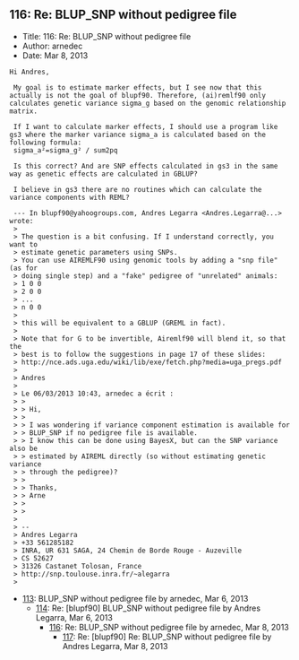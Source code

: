 ## 116: Re: BLUP_SNP without pedigree file

- Title: 116: Re: BLUP_SNP without pedigree file
- Author: arnedec
- Date: Mar 8, 2013

```
Hi Andres,

 My goal is to estimate marker effects, but I see now that this actually is not the goal of blupf90. Therefore, (ai)remlf90 only calculates genetic variance sigma_g based on the genomic relationship matrix.

 If I want to calculate marker effects, I should use a program like gs3 where the marker variance sigma_a is calculated based on the following formula:
 sigma_a²=sigma_g² / sum2pq

 Is this correct? And are SNP effects calculated in gs3 in the same way as genetic effects are calculated in GBLUP?

 I believe in gs3 there are no routines which can calculate the variance components with REML?

 --- In blupf90@yahoogroups.com, Andres Legarra <Andres.Legarra@...> wrote:
 >
 > The question is a bit confusing. If I understand correctly, you want to 
 > estimate genetic parameters using SNPs.
 > You can use AIREMLF90 using genomic tools by adding a "snp file" (as for 
 > doing single step) and a "fake" pedigree of "unrelated" animals:
 > 1 0 0
 > 2 0 0
 > ...
 > n 0 0
 > 
 > this will be equivalent to a GBLUP (GREML in fact).
 > 
 > Note that for G to be invertible, Airemlf90 will blend it, so that the 
 > best is to follow the suggestions in page 17 of these slides:
 > http://nce.ads.uga.edu/wiki/lib/exe/fetch.php?media=uga_pregs.pdf
 > 
 > Andres
 > 
 > Le 06/03/2013 10:43, arnedec a écrit :
 > >
 > > Hi,
 > >
 > > I was wondering if variance component estimation is available for 
 > > BLUP_SNP if no pedigree file is available.
 > > I know this can be done using BayesX, but can the SNP variance also be 
 > > estimated by AIREML directly (so without estimating genetic variance 
 > > through the pedigree)?
 > >
 > > Thanks,
 > > Arne
 > >
 > > 
 > 
 > -- 
 > Andres Legarra
 > +33 561285182
 > INRA, UR 631 SAGA, 24 Chemin de Borde Rouge - Auzeville
 > CS 52627
 > 31326 Castanet Tolosan, France
 > http://snp.toulouse.inra.fr/~alegarra
 > 
```

- [113](0113.md): BLUP_SNP without pedigree file by arnedec, Mar 6, 2013
    - [114](0114.md): Re: [blupf90] BLUP_SNP without pedigree file by Andres Legarra, Mar 6, 2013
        - [116](0116.md): Re: BLUP_SNP without pedigree file by arnedec, Mar 8, 2013
            - [117](0117.md): Re: [blupf90] Re: BLUP_SNP without pedigree file by Andres Legarra, Mar 8, 2013
